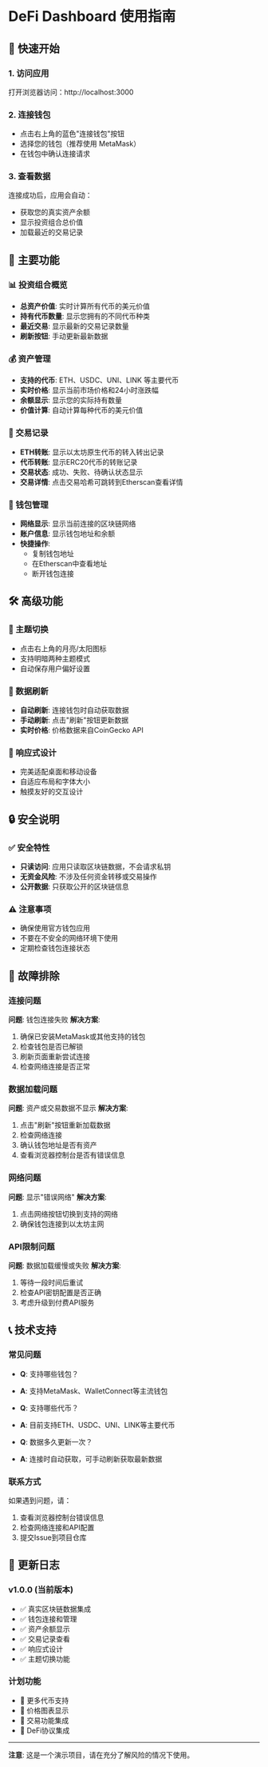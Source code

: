 # DeFi Dashboard 使用指南

## 🚀 快速开始

### 1. 访问应用
打开浏览器访问：http://localhost:3000

### 2. 连接钱包
- 点击右上角的蓝色"连接钱包"按钮
- 选择您的钱包（推荐使用 MetaMask）
- 在钱包中确认连接请求

### 3. 查看数据
连接成功后，应用会自动：
- 获取您的真实资产余额
- 显示投资组合总价值
- 加载最近的交易记录

## 🎯 主要功能

### 📊 投资组合概览
- **总资产价值**: 实时计算所有代币的美元价值
- **持有代币数量**: 显示您拥有的不同代币种类
- **最近交易**: 显示最新的交易记录数量
- **刷新按钮**: 手动更新最新数据

### 💰 资产管理
- **支持的代币**: ETH、USDC、UNI、LINK 等主要代币
- **实时价格**: 显示当前市场价格和24小时涨跌幅
- **余额显示**: 显示您的实际持有数量
- **价值计算**: 自动计算每种代币的美元价值

### 📝 交易记录
- **ETH转账**: 显示以太坊原生代币的转入转出记录
- **代币转账**: 显示ERC20代币的转账记录
- **交易状态**: 成功、失败、待确认状态显示
- **交易详情**: 点击交易哈希可跳转到Etherscan查看详情

### 🔗 钱包管理
- **网络显示**: 显示当前连接的区块链网络
- **账户信息**: 显示钱包地址和余额
- **快捷操作**: 
  - 复制钱包地址
  - 在Etherscan中查看地址
  - 断开钱包连接

## 🛠 高级功能

### 🌙 主题切换
- 点击右上角的月亮/太阳图标
- 支持明暗两种主题模式
- 自动保存用户偏好设置

### 🔄 数据刷新
- **自动刷新**: 连接钱包时自动获取数据
- **手动刷新**: 点击"刷新"按钮更新数据
- **实时价格**: 价格数据来自CoinGecko API

### 📱 响应式设计
- 完美适配桌面和移动设备
- 自适应布局和字体大小
- 触摸友好的交互设计

## 🔒 安全说明

### ✅ 安全特性
- **只读访问**: 应用只读取区块链数据，不会请求私钥
- **无资金风险**: 不涉及任何资金转移或交易操作
- **公开数据**: 只获取公开的区块链信息

### ⚠️ 注意事项
- 确保使用官方钱包应用
- 不要在不安全的网络环境下使用
- 定期检查钱包连接状态

## 🚨 故障排除

### 连接问题
**问题**: 钱包连接失败
**解决方案**:
1. 确保已安装MetaMask或其他支持的钱包
2. 检查钱包是否已解锁
3. 刷新页面重新尝试连接
4. 检查网络连接是否正常

### 数据加载问题
**问题**: 资产或交易数据不显示
**解决方案**:
1. 点击"刷新"按钮重新加载数据
2. 检查网络连接
3. 确认钱包地址是否有资产
4. 查看浏览器控制台是否有错误信息

### 网络问题
**问题**: 显示"错误网络"
**解决方案**:
1. 点击网络按钮切换到支持的网络
2. 确保钱包连接到以太坊主网

### API限制问题
**问题**: 数据加载缓慢或失败
**解决方案**:
1. 等待一段时间后重试
2. 检查API密钥配置是否正确
3. 考虑升级到付费API服务

## 📞 技术支持

### 常见问题
- **Q**: 支持哪些钱包？
- **A**: 支持MetaMask、WalletConnect等主流钱包

- **Q**: 支持哪些代币？
- **A**: 目前支持ETH、USDC、UNI、LINK等主要代币

- **Q**: 数据多久更新一次？
- **A**: 连接时自动获取，可手动刷新获取最新数据

### 联系方式
如果遇到问题，请：
1. 查看浏览器控制台错误信息
2. 检查网络连接和API配置
3. 提交Issue到项目仓库

## 🔄 更新日志

### v1.0.0 (当前版本)
- ✅ 真实区块链数据集成
- ✅ 钱包连接和管理
- ✅ 资产余额显示
- ✅ 交易记录查看
- ✅ 响应式设计
- ✅ 主题切换功能

### 计划功能
- 🔄 更多代币支持
- 🔄 价格图表显示
- 🔄 交易功能集成
- 🔄 DeFi协议集成

---

**注意**: 这是一个演示项目，请在充分了解风险的情况下使用。 